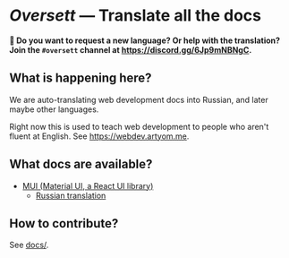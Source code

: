 # _Oversett_ — Translate all the docs

**🌈 Do you want to request a new language? Or help with the translation? Join the `#oversett` channel at <https://discord.gg/6Jp9mNBNgC>.**

## What is happening here?

We are auto-translating web development docs into Russian, and later maybe other languages.

Right now this is used to teach web development to people who aren't fluent at English. See <https://webdev.artyom.me>.

## What docs are available?

- [MUI (Material UI, a React UI library)](https://mui.com)
  - [Russian translation](https://ru.mui.oversett.xyz)

## How to contribute?

See [docs/](docs/).
